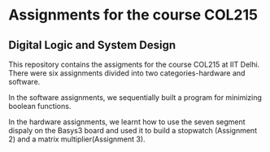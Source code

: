 # Assignments for the course COL215

## Digital Logic and System Design

This repository contains the assigments for the course COL215 at IIT Delhi. There were six assignments divided into two categories-hardware and software.

In the software assignments, we sequentially built a program for minimizing boolean functions.

In the hardware assignments, we learnt how to use the seven segment dispaly on the Basys3 board and used it to build a stopwatch (Assignment 2) and a matrix multiplier(Assignment 3).

